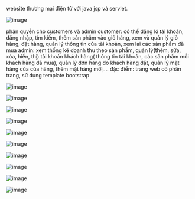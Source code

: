 website thương mại điện tử với java jsp và servlet.

![image](https://github.com/nguyenthieuv1/e-commerce-website/assets/124664998/1ec35a0d-d411-438e-b26e-fc78f6c0d252)

phân quyền cho customers và admin
customer: có thể đăng kí tài khoản, đăng nhập, tìm kiếm, thêm sản phẩm vào giỏ hàng, xem và quản lý giỏ hàng, đặt hàng, quản lý thông tin của tài khoản, xem lại các sản phẩm đã mua
admin: xem thống kê doanh thu theo sản phẩm, quản lý(thêm, sửa, xóa, hiển, thị) tài khoản khách hàng( thông tin tài khoản, các sản phẩm mỗi khách hàng đã mua), quản lý đơn hàng do khách hàng đặt,
quản lý mặt hàng của của hàng, thêm mặt hàng mới,...
đặc điểm: trang web có phân trang, sử dụng template bootstrap 

![image](https://github.com/nguyenthieuv1/e-commerce-website/assets/124664998/8a9a6956-1779-4744-a9be-57139be7e5c7)

![image](https://github.com/nguyenthieuv1/e-commerce-website/assets/124664998/25daab8c-adb7-4952-b89f-8d33c0da0730)

![image](https://github.com/nguyenthieuv1/e-commerce-website/assets/124664998/aeab9782-01e3-4596-a40a-f43b3fd4e267)

![image](https://github.com/nguyenthieuv1/e-commerce-website/assets/124664998/90f15819-eb3b-48ee-9654-1ac40af86166)

![image](https://github.com/nguyenthieuv1/e-commerce-website/assets/124664998/89211397-c4a5-4980-bb41-2a91c8bf1ce3)

![image](https://github.com/nguyenthieuv1/e-commerce-website/assets/124664998/42a5cebe-6dca-4a9c-a77e-421540b7e1c3)

![image](https://github.com/nguyenthieuv1/e-commerce-website/assets/124664998/a0d2004a-ab2a-41fe-b113-8e368e594d2b)

![image](https://github.com/nguyenthieuv1/e-commerce-website/assets/124664998/d99d6872-6552-4f12-8b8a-8453ba5355ae)

![image](https://github.com/nguyenthieuv1/e-commerce-website/assets/124664998/14ba6898-b0a3-48ac-9fda-6669f747d09d)

![image](https://github.com/nguyenthieuv1/e-commerce-website/assets/124664998/3a2eb9b2-5259-44e2-9e83-e752dce21b0b)










